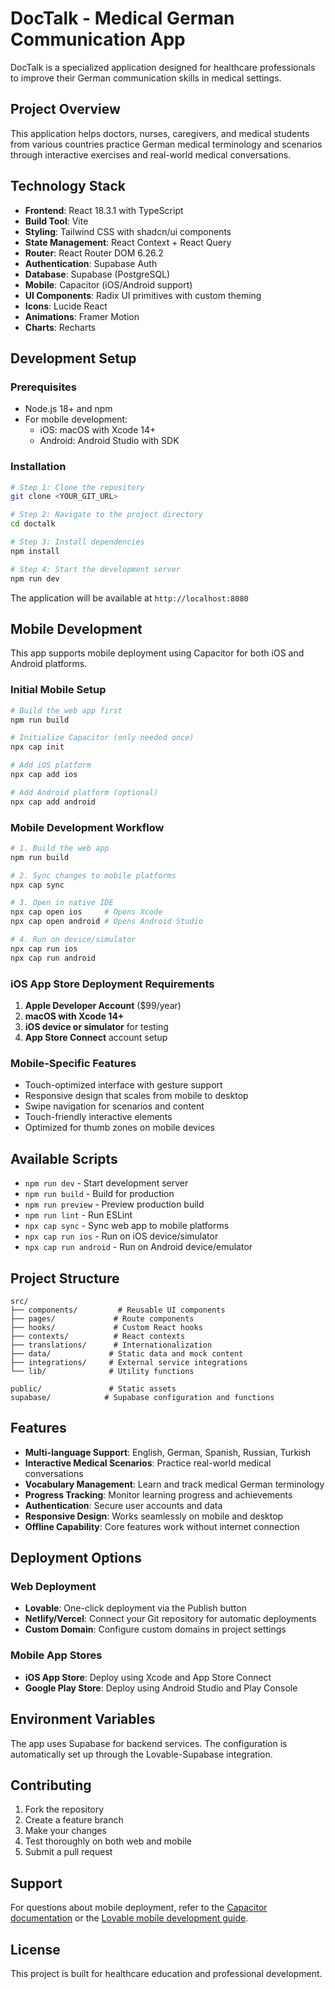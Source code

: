 
# DocTalk - Medical German Communication App

DocTalk is a specialized application designed for healthcare professionals to improve their German communication skills in medical settings.

## Project Overview

This application helps doctors, nurses, caregivers, and medical students from various countries practice German medical terminology and scenarios through interactive exercises and real-world medical conversations.

## Technology Stack

- **Frontend**: React 18.3.1 with TypeScript
- **Build Tool**: Vite
- **Styling**: Tailwind CSS with shadcn/ui components
- **State Management**: React Context + React Query
- **Router**: React Router DOM 6.26.2
- **Authentication**: Supabase Auth
- **Database**: Supabase (PostgreSQL)
- **Mobile**: Capacitor (iOS/Android support)
- **UI Components**: Radix UI primitives with custom theming
- **Icons**: Lucide React
- **Animations**: Framer Motion
- **Charts**: Recharts

## Development Setup

### Prerequisites

- Node.js 18+ and npm
- For mobile development: 
  - iOS: macOS with Xcode 14+
  - Android: Android Studio with SDK

### Installation

```sh
# Step 1: Clone the repository
git clone <YOUR_GIT_URL>

# Step 2: Navigate to the project directory
cd doctalk

# Step 3: Install dependencies
npm install

# Step 4: Start the development server
npm run dev
```

The application will be available at `http://localhost:8080`

## Mobile Development

This app supports mobile deployment using Capacitor for both iOS and Android platforms.

### Initial Mobile Setup

```sh
# Build the web app first
npm run build

# Initialize Capacitor (only needed once)
npx cap init

# Add iOS platform
npx cap add ios

# Add Android platform (optional)
npx cap add android
```

### Mobile Development Workflow

```sh
# 1. Build the web app
npm run build

# 2. Sync changes to mobile platforms
npx cap sync

# 3. Open in native IDE
npx cap open ios     # Opens Xcode
npx cap open android # Opens Android Studio

# 4. Run on device/simulator
npx cap run ios
npx cap run android
```

### iOS App Store Deployment Requirements

1. **Apple Developer Account** ($99/year)
2. **macOS with Xcode 14+**
3. **iOS device or simulator** for testing
4. **App Store Connect** account setup

### Mobile-Specific Features

- Touch-optimized interface with gesture support
- Responsive design that scales from mobile to desktop
- Swipe navigation for scenarios and content
- Touch-friendly interactive elements
- Optimized for thumb zones on mobile devices

## Available Scripts

- `npm run dev` - Start development server
- `npm run build` - Build for production
- `npm run preview` - Preview production build
- `npm run lint` - Run ESLint
- `npx cap sync` - Sync web app to mobile platforms
- `npx cap run ios` - Run on iOS device/simulator
- `npx cap run android` - Run on Android device/emulator

## Project Structure

```
src/
├── components/         # Reusable UI components
├── pages/             # Route components
├── hooks/             # Custom React hooks
├── contexts/          # React contexts
├── translations/      # Internationalization
├── data/             # Static data and mock content
├── integrations/     # External service integrations
└── lib/              # Utility functions

public/               # Static assets
supabase/            # Supabase configuration and functions
```

## Features

- **Multi-language Support**: English, German, Spanish, Russian, Turkish
- **Interactive Medical Scenarios**: Practice real-world medical conversations
- **Vocabulary Management**: Learn and track medical German terminology
- **Progress Tracking**: Monitor learning progress and achievements
- **Authentication**: Secure user accounts and data
- **Responsive Design**: Works seamlessly on mobile and desktop
- **Offline Capability**: Core features work without internet connection

## Deployment Options

### Web Deployment
- **Lovable**: One-click deployment via the Publish button
- **Netlify/Vercel**: Connect your Git repository for automatic deployments
- **Custom Domain**: Configure custom domains in project settings

### Mobile App Stores
- **iOS App Store**: Deploy using Xcode and App Store Connect
- **Google Play Store**: Deploy using Android Studio and Play Console

## Environment Variables

The app uses Supabase for backend services. The configuration is automatically set up through the Lovable-Supabase integration.

## Contributing

1. Fork the repository
2. Create a feature branch
3. Make your changes
4. Test thoroughly on both web and mobile
5. Submit a pull request

## Support

For questions about mobile deployment, refer to the [Capacitor documentation](https://capacitorjs.com/docs) or the [Lovable mobile development guide](https://lovable.dev/blogs/TODO).

## License

This project is built for healthcare education and professional development.
